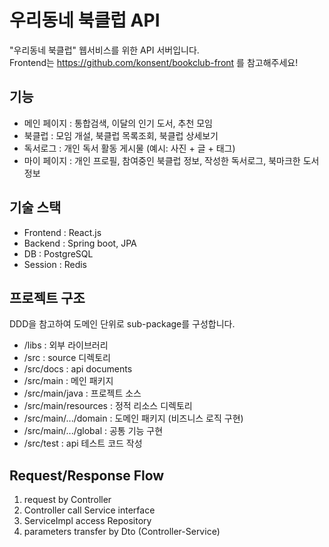 # 우리동네 북클럽 API
"우리동네 북클럽" 웹서비스를 위한 API 서버입니다.  
Frontend는 https://github.com/konsent/bookclub-front 를 참고해주세요!

## 기능
- 메인 페이지 : 통합검색, 이달의 인기 도서, 추천 모임
- 북클럽 : 모임 개설, 북클럽 목록조회, 북클럽 상세보기
- 독서로그 : 개인 독서 활동 게시물 (예시: 사진 + 글 + 태그)
- 마이 페이지 : 개인 프로필, 참여중인 북클럽 정보, 작성한 독서로그, 북마크한 도서 정보

## 기술 스택
- Frontend : React.js
- Backend : Spring boot, JPA
- DB : PostgreSQL
- Session : Redis

## 프로젝트 구조
DDD을 참고하여 도메인 단위로 sub-package를 구성합니다.
- /libs : 외부 라이브러리
- /src : source 디렉토리
- /src/docs : api documents
- /src/main : 메인 패키지
- /src/main/java : 프로젝트 소스
- /src/main/resources : 정적 리소스 디렉토리
- /src/main/.../domain : 도메인 패키지 (비즈니스 로직 구현)
- /src/main/.../global : 공통 기능 구현
- /src/test : api 테스트 코드 작성

## Request/Response Flow
1. request by Controller
2. Controller call Service interface
3. ServiceImpl access Repository
4. parameters transfer by Dto (Controller-Service)
